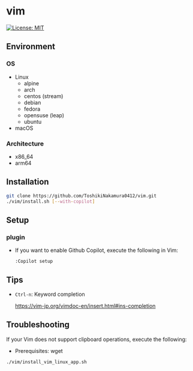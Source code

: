 # vim

[![License: MIT](https://img.shields.io/badge/License-MIT-yellow.svg)](https://opensource.org/licenses/MIT)

## Environment
### OS
- Linux
  - alpine
  - arch
  - centos (stream)
  - debian
  - fedora
  - opensuse (leap)
  - ubuntu
- macOS

### Architecture
- x86_64
- arm64

## Installation
```bash
git clone https://github.com/ToshikiNakamura0412/vim.git
./vim/install.sh [--with-copilot]
```
## Setup
### plugin
- If you want to enable Github Copilot, execute the following in Vim:
  ```
  :Copilot setup
  ```

## Tips
- `Ctrl-n`: Keyword completion

  https://vim-jp.org/vimdoc-en/insert.html#ins-completion

## Troubleshooting
If your Vim does not support clipboard operations, execute the following:
- Prerequisites: wget
```bash
./vim/install_vim_linux_app.sh
```
